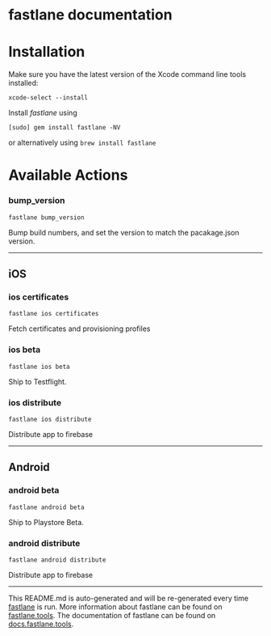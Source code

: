 fastlane documentation
================
# Installation

Make sure you have the latest version of the Xcode command line tools installed:

```
xcode-select --install
```

Install _fastlane_ using
```
[sudo] gem install fastlane -NV
```
or alternatively using `brew install fastlane`

# Available Actions
### bump_version
```
fastlane bump_version
```
Bump build numbers, and set the version to match the pacakage.json version.

----

## iOS
### ios certificates
```
fastlane ios certificates
```
Fetch certificates and provisioning profiles
### ios beta
```
fastlane ios beta
```
Ship to Testflight.
### ios distribute
```
fastlane ios distribute
```
Distribute app to firebase

----

## Android
### android beta
```
fastlane android beta
```
Ship to Playstore Beta.
### android distribute
```
fastlane android distribute
```
Distribute app to firebase

----

This README.md is auto-generated and will be re-generated every time [fastlane](https://fastlane.tools) is run.
More information about fastlane can be found on [fastlane.tools](https://fastlane.tools).
The documentation of fastlane can be found on [docs.fastlane.tools](https://docs.fastlane.tools).
